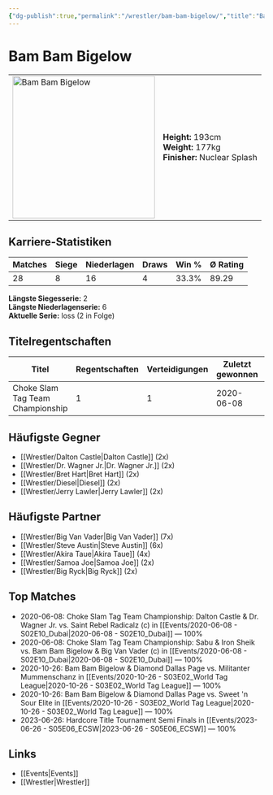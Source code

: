 ```yaml
---
{"dg-publish":true,"permalink":"/wrestler/bam-bam-bigelow/","title":"Bam Bam Bigelow","tags":["wrestler"],"noteIcon":""}
---
```



# Bam Bam Bigelow

<table>
        <tr>
        <td><img src="https://github.com/CptSpaulding1980/choke-slam-wrestling/releases/download/images/Bam_Bam_Bigelow.png" width="280" alt="Bam Bam Bigelow"></td>
        <td>
        <b>Height:</b> 193cm<br>
        <b>Weight:</b> 177kg<br>
        <b>Finisher:</b> Nuclear Splash<br>
        </td>
        </tr>
        </table>
        
## Karriere-Statistiken

| Matches | Siege | Niederlagen | Draws | Win % | Ø Rating |
|---------|-------|-------------|-------|-------|-----------|
| 28 | 8 | 16 | 4 | 33.3% | 89.29 |

**Längste Siegesserie:** 2<br>**Längste Niederlagenserie:** 6<br>**Aktuelle Serie:** loss (2 in Folge)

## Titelregentschaften
| Titel | Regentschaften | Verteidigungen | Zuletzt gewonnen | Aktuell |
|-------|---------------|----------------|------------------|---------|
| Choke Slam Tag Team Championship | 1 | 1 | 2020-06-08 |  |


## Häufigste Gegner
- [[Wrestler/Dalton Castle\|Dalton Castle]] (2x)
- [[Wrestler/Dr. Wagner Jr.\|Dr. Wagner Jr.]] (2x)
- [[Wrestler/Bret Hart\|Bret Hart]] (2x)
- [[Wrestler/Diesel\|Diesel]] (2x)
- [[Wrestler/Jerry Lawler\|Jerry Lawler]] (2x)

## Häufigste Partner
- [[Wrestler/Big Van Vader\|Big Van Vader]] (7x)
- [[Wrestler/Steve Austin\|Steve Austin]] (6x)
- [[Wrestler/Akira Taue\|Akira Taue]] (4x)
- [[Wrestler/Samoa Joe\|Samoa Joe]] (2x)
- [[Wrestler/Big Ryck\|Big Ryck]] (2x)

## Top Matches
- 2020-06-08: Choke Slam Tag Team Championship: Dalton Castle & Dr. Wagner Jr. vs. Saint Rebel Radicalz (c) in [[Events/2020-06-08 - S02E10_Dubai\|2020-06-08 - S02E10_Dubai]] — 100%
- 2020-06-08: Choke Slam Tag Team Championship: Sabu  & Iron Sheik vs. Bam Bam Bigelow & Big Van Vader (c) in [[Events/2020-06-08 - S02E10_Dubai\|2020-06-08 - S02E10_Dubai]] — 100%
- 2020-10-26: Bam Bam Bigelow & Diamond Dallas Page vs. Militanter Mummenschanz in [[Events/2020-10-26 - S03E02_World Tag League\|2020-10-26 - S03E02_World Tag League]] — 100%
- 2020-10-26: Bam Bam Bigelow & Diamond Dallas Page vs. Sweet 'n Sour Elite in [[Events/2020-10-26 - S03E02_World Tag League\|2020-10-26 - S03E02_World Tag League]] — 100%
- 2023-06-26: Hardcore Title Tournament Semi Finals in [[Events/2023-06-26 - S05E06_ECSW\|2023-06-26 - S05E06_ECSW]] — 100%

## Links
- [[Events\|Events]]
- [[Wrestler\|Wrestler]]
